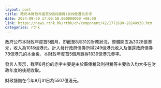 ```yaml
---
layout: post
title: 政府本財政年度首5個月錄得1839億港元赤字
date: 2024-09-30 17:00:58.000000000 +08:00
link: https://news.rthk.hk/rthk/ch/component/k2/1772690-20240930.htm
categories: rthk
---
```


政府公布本財政年度首5個月，即截至8月31的財務狀況，整體開支為3028億港元，收入為1018億港元。計入發行政府債券所得249億港元收入及償還政府債券78億港元的本金後，本財政年度首5個月錄得1839億港元赤字。
 
發言人表示，截至8月份的赤字主要是由於薪俸稅及利得稅等主要收入均大多在財政年度的後期收取。
 
財政儲備在今年8月31日為5507億港元。
